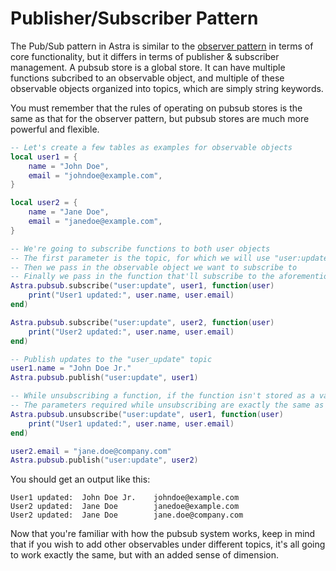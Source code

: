 # Publisher/Subscriber Pattern

The Pub/Sub pattern in Astra is similar to the [observer pattern](./observer_pattern.md) in terms of core functionality, but it differs in terms of publisher & subscriber management. A pubsub store is a global store. It can have multiple functions subcribed to an observable object, and multiple of these observable objects organized into topics, which are simply string keywords.

You must remember that the rules of operating on pubsub stores is the same as that for the observer pattern, but pubsub stores are much more powerful and flexible.

```lua
-- Let's create a few tables as examples for observable objects
local user1 = {
	name = "John Doe",
	email = "johndoe@example.com",
}

local user2 = {
	name = "Jane Doe",
	email = "janedoe@example.com",
}

-- We're going to subscribe functions to both user objects
-- The first parameter is the topic, for which we will use "user:update"
-- Then we pass in the observable object we want to subscribe to
-- Finally we pass in the function that'll subscribe to the aforementioned observable
Astra.pubsub.subscribe("user:update", user1, function(user)
	print("User1 updated:", user.name, user.email)
end)

Astra.pubsub.subscribe("user:update", user2, function(user)
	print("User2 updated:", user.name, user.email)
end)

-- Publish updates to the "user_update" topic
user1.name = "John Doe Jr."
Astra.pubsub.publish("user:update", user1)

-- While unsubscribing a function, if the function isn't stored as a variable, you must match it exactly
-- The parameters required while unsubscribing are exactly the same as while subscribing.
Astra.pubsub.unsubscribe("user:update", user1, function(user)
	print("User1 updated:", user.name, user.email)
end)

user2.email = "jane.doe@company.com"
Astra.pubsub.publish("user:update", user2)
```

You should get an output like this:

```
User1 updated:  John Doe Jr.    johndoe@example.com
User2 updated:  Jane Doe        janedoe@example.com
User2 updated:  Jane Doe        jane.doe@company.com
```

Now that you're familiar with how the pubsub system works, keep in mind that if you wish to add other observables under different topics, it's all going to work exactly the same, but with an added sense of dimension.
